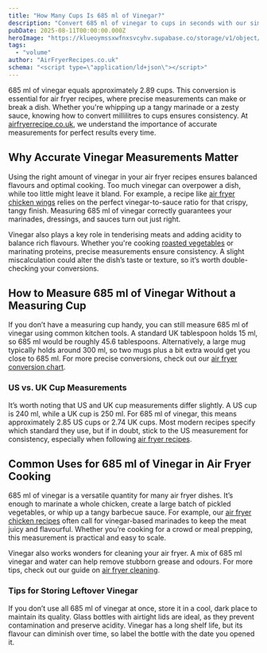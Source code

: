 ```yaml
---
title: "How Many Cups Is 685 ml of Vinegar?"
description: "Convert 685 ml of vinegar to cups in seconds with our simple guide. Perfect for air fryer recipes and precise cooking measurements."
pubDate: 2025-08-11T00:00:00.000Z
heroImage: "https://klueoymssxwfnxsvcyhv.supabase.co/storage/v1/object/public/md/how-many-cups-is-685-ml-of-vinegar-d96217e3.webp"
tags:
  - "volume"
author: "AirFryerRecipes.co.uk"
schema: "<script type=\"application/ld+json\"></script>"
---
```


<p>685 ml of vinegar equals approximately 2.89 cups. This conversion is essential for air fryer recipes, where precise measurements can make or break a dish. Whether you're whipping up a tangy marinade or a zesty sauce, knowing how to convert millilitres to cups ensures consistency. At <a href=https://www.airfryerrecipe.co.uk>airfryerrecipe.co.uk</a>, we understand the importance of accurate measurements for perfect results every time.</p>

<h2>Why Accurate Vinegar Measurements Matter</h2>
<p>Using the right amount of vinegar in your air fryer recipes ensures balanced flavours and optimal cooking. Too much vinegar can overpower a dish, while too little might leave it bland. For example, a recipe like <a href=https://www.airfryerrecipe.co.uk/recipes>air fryer chicken wings</a> relies on the perfect vinegar-to-sauce ratio for that crispy, tangy finish. Measuring 685 ml of vinegar correctly guarantees your marinades, dressings, and sauces turn out just right.</p>
<p>Vinegar also plays a key role in tenderising meats and adding acidity to balance rich flavours. Whether you're cooking <a href=https://www.airfryerrecipe.co.uk/recipe-category/vegetables>roasted vegetables</a> or marinating proteins, precise measurements ensure consistency. A slight miscalculation could alter the dish’s taste or texture, so it’s worth double-checking your conversions.</p>

<h2>How to Measure 685 ml of Vinegar Without a Measuring Cup</h2>
<p>If you don’t have a measuring cup handy, you can still measure 685 ml of vinegar using common kitchen tools. A standard UK tablespoon holds 15 ml, so 685 ml would be roughly 45.6 tablespoons. Alternatively, a large mug typically holds around 300 ml, so two mugs plus a bit extra would get you close to 685 ml. For more precise conversions, check out our <a href=https://www.airfryerrecipe.co.uk/air-fryer-conversion-chart>air fryer conversion chart</a>.</p>

<h3>US vs. UK Cup Measurements</h3>
<p>It’s worth noting that US and UK cup measurements differ slightly. A US cup is 240 ml, while a UK cup is 250 ml. For 685 ml of vinegar, this means approximately 2.85 US cups or 2.74 UK cups. Most modern recipes specify which standard they use, but if in doubt, stick to the US measurement for consistency, especially when following <a href=https://www.airfryerrecipe.co.uk/recipes>air fryer recipes</a>.</p>

<h2>Common Uses for 685 ml of Vinegar in Air Fryer Cooking</h2>
<p>685 ml of vinegar is a versatile quantity for many air fryer dishes. It’s enough to marinate a whole chicken, create a large batch of pickled vegetables, or whip up a tangy barbecue sauce. For example, our <a href=https://www.airfryerrecipe.co.uk/recipe-category/chicken>air fryer chicken recipes</a> often call for vinegar-based marinades to keep the meat juicy and flavourful. Whether you’re cooking for a crowd or meal prepping, this measurement is practical and easy to scale.</p>
<p>Vinegar also works wonders for cleaning your air fryer. A mix of 685 ml vinegar and water can help remove stubborn grease and odours. For more tips, check out our guide on <a href=https://www.airfryerrecipe.co.uk/air-fryer-cleaner>air fryer cleaning</a>.</p>

<h3>Tips for Storing Leftover Vinegar</h3>
<p>If you don’t use all 685 ml of vinegar at once, store it in a cool, dark place to maintain its quality. Glass bottles with airtight lids are ideal, as they prevent contamination and preserve acidity. Vinegar has a long shelf life, but its flavour can diminish over time, so label the bottle with the date you opened it.</p>
